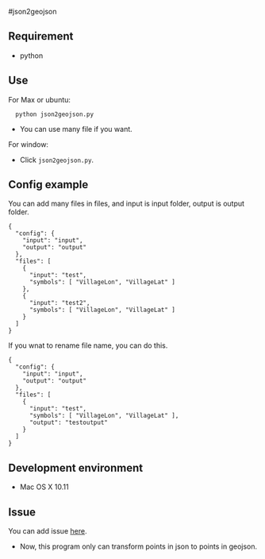 #json2geojson

## Requirement

- python

## Use

For Max or ubuntu:

```
  python json2geojson.py
```
- You can use many file if you want.

For window:

- Click `json2geojson.py`.

## Config example

You can add many files in files, and input is input folder, output is output folder.

```
{
  "config": {
    "input": "input",
    "output": "output"
  },  
  "files": [
    {   
      "input": "test",
      "symbols": [ "VillageLon", "VillageLat" ]
    },
    {   
      "input": "test2",
      "symbols": [ "VillageLon", "VillageLat" ]
    }
  ]
}
```

If you wnat to rename file name, you can do this.

```
{
  "config": {
    "input": "input",
    "output": "output"
  },  
  "files": [
    {   
      "input": "test",
      "symbols": [ "VillageLon", "VillageLat" ],
      "output": "testoutput"
    }
  ]
}
```

## Development environment

- Mac OS X 10.11

## Issue

You can add issue [here](https://github.com/HsuTing/json2geojson/issues).

- Now, this program only can transform points in json to points in geojson.
